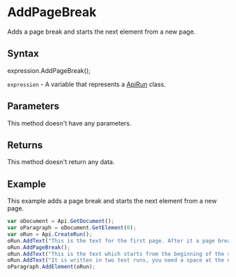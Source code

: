 # AddPageBreak

Adds a page break and starts the next element from a new page.

## Syntax

expression.AddPageBreak();

`expression` - A variable that represents a [ApiRun](../ApiRun.md) class.

## Parameters

This method doesn't have any parameters.

## Returns

This method doesn't return any data.

## Example

This example adds a page break and starts the next element from a new page.

```javascript
var oDocument = Api.GetDocument();
var oParagraph = oDocument.GetElement(0);
var oRun = Api.CreateRun();
oRun.AddText("This is the text for the first page. After it a page break will be added. Scroll down to the second page to see the text there.");
oRun.AddPageBreak();
oRun.AddText("This is the text which starts from the beginning of the second page. ");
oRun.AddText("It is written in two text runs, you need a space at the end of the first run sentence to separate them.");
oParagraph.AddElement(oRun);
```
